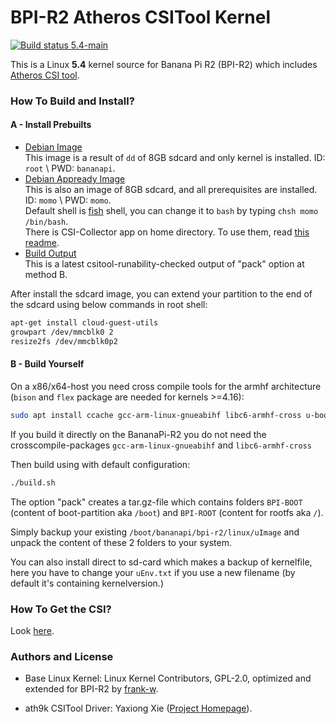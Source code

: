 # BPI-R2 Atheros CSITool Kernel

<a href="https://travis-ci.com/wldh-g/BPI-R2-Atheros-CSITool" target="_blank">
    <img src="https://travis-ci.com/wldh-g/BPI-R2-Atheros-CSITool.svg?branch=5.4-main" alt="Build status 5.4-main" />
</a>

This is a Linux **5.4** kernel source for Banana Pi R2 (BPI-R2) which includes [Atheros CSI tool](https://github.com/xieyaxiongfly/Atheros-CSI-Tool).

### How To Build and Install?

#### A - Install Prebuilts

+ [Debian Image](https://go.wldh.org/r2-atheros-img)\
  This image is a result of `dd` of 8GB sdcard and only kernel is installed. ID: `root` \ PWD: `bananapi`.
+ [Debian Appready Image](https://go.wldh.org/r2-atheros-full-img)\
  This is also an image of 8GB sdcard, and all prerequisites are installed. ID: `momo` \ PWD: `momo`.\
  Default shell is [fish](https://fishshell.com/) shell, you can change it to `bash` by typing `chsh momo /bin/bash`.\
  There is CSI-Collector app on home directory. To use them, read [this readme](https://github.com/wldh-g/BPI-R2-Atheros-CSITool-App).
+ [Build Output](https://go.wldh.org/r2-atheros-patch)\
  This is a latest csitool-runability-checked output of "pack" option at method B.
  
After install the sdcard image, you can extend your partition to the end of the sdcard using below commands in root shell:

```sh
apt-get install cloud-guest-utils
growpart /dev/mmcblk0 2
resize2fs /dev/mmcblk0p2
```

#### B - Build Yourself

On a x86/x64-host you need cross compile tools for the armhf architecture (`bison` and `flex` package are needed for kernels >=4.16):

```sh
sudo apt install ccache gcc-arm-linux-gnueabihf libc6-armhf-cross u-boot-tools bc make gcc libc6-dev libncurses5-dev libssl-dev bison flex
```

If you build it directly on the BananaPi-R2 you do not need the crosscompile-packages `gcc-arm-linux-gnueabihf` and `libc6-armhf-cross`

Then build using with default configuration:

```sh
./build.sh
```

The option "pack" creates a tar.gz-file which contains folders `BPI-BOOT` (content of boot-partition aka `/boot`) and `BPI-ROOT` (content for rootfs aka `/`).

Simply backup your existing `/boot/bananapi/bpi-r2/linux/uImage` and unpack the content of these 2 folders to your system.

You can also install direct to sd-card which makes a backup of kernelfile, here you have to change your `uEnv.txt` if you use a new filename (by default it's containing kernelversion.)

### How To Get the CSI?

Look [here](https://github.com/wldh-g/BPI-R2-Atheros-CSITool-App#readme).  

### Authors and License

- Base Linux Kernel: Linux Kernel Contributors, GPL-2.0, optimized and extended for BPI-R2 by [frank-w](https://github.com/frank-w).

- ath9k CSITool Driver: Yaxiong Xie ([Project Homepage](https://wands.sg/research/wifi/AtherosCSI/)).

